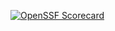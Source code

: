 [![OpenSSF Scorecard](https://api.scorecard.dev/projects/github.com/arunxdev/generic-gha-templates/badge)](https://scorecard.dev/viewer/?uri=github.com/arunxdev/generic-gha-templates)
